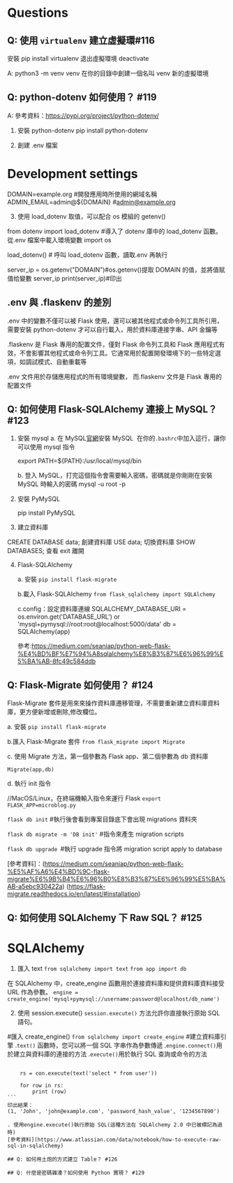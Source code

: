 # Questions

## Q: 使用 `virtualenv` 建立虛擬環#116

安裝 pip install virtualenv
退出虛擬環境 deactivate

A: python3 -m venv venv
在你的目錄中創建一個名叫 venv 新的虛擬環境

## Q: python-dotenv 如何使用？ #119

A:
參考資料：https://pypi.org/project/python-dotenv/

1. 安裝 python-dotenv
   pip install python-dotenv

2. 創建 .env 檔案

# Development settings

DOMAIN=example.org #開發應用時所使用的網域名稱
ADMIN_EMAIL=admin@${DOMAIN} #admin@example.org

3. 使用 load_dotenv 取值，可以配合 os 模組的 getenv()

from dotenv import load_dotenv #導入了 dotenv 庫中的 load_dotenv 函數。從.env 檔案中載入環境變數
import os

load_dotenv() # 呼叫 load_dotenv 函數，讀取.env 再執行

server_ip = os.getenv("DOMAIN")#os.getenv()提取 DOMAIN 的值，並將值赋值给變數 server_ip
print(server_ip)#印出

## .env 與 .flaskenv 的差別

.env 中的變數不僅可以被 Flask 使用，還可以被其他程式或命令列工具所引用，需要安裝 python-dotenv 才可以自行載入，用於資料庫連接字串、API 金鑰等

.flaskenv 是 Flask 專用的配置文件，僅對 Flask 命令列工具和 Flask 應用程式有效，不會影響其他程式或命令列工具。它通常用於配置開發環境下的一些特定選項，如調試模式、自動重載等

.env 文件用於存儲應用程式的所有環境變數，
而.flaskenv 文件是 Flask 專用的配置文件

## Q: 如何使用 Flask-SQLAlchemy 連接上 MySQL？ #123

1.  安裝 mysql
    a. 在 MySQL[官網](https://dev.mysql.com/downloads/mysql/)安裝 MySQL  在你的`.bashrc`中加入這行，讓你可以使用 mysql 指令

    export PATH=${PATH}:/usr/local/mysql/bin

    b. 登入 MySQL，打完這個指令會需要輸入密碼，密碼就是你剛剛在安裝 MySQL 時輸入的密碼
    mysql -u root -p

2.  安裝 PyMySQL

    pip install PyMySQL

3.  建立資料庫

CREATE DATABASE data; 創建資料庫
USE data; 切換資料庫
SHOW DATABASES; 查看
exit 離開

4. Flask-SQLAlchemy

   a. 安裝 `pip install flask-migrate`

   b.載入 Flask-SQLAlchemy
   `from flask_sqlalchemy import SQLAlchemy`

   c.config：設定資料庫連線
   SQLALCHEMY_DATABASE_URI = os.environ.get('DATABASE_URL') or \
    'mysql+pymysql://root:root@localhost:5000/data'
   db = SQLAlchemy(app)

   參考:https://medium.com/seaniap/python-web-flask-%E4%BD%BF%E7%94%A8sqlalchemy%E8%B3%87%E6%96%99%E5%BA%AB-8fc49c584ddb

## Q: Flask-Migrate 如何使用？ #124

Flask-Migrate 套件是用來來操作資料庫遷移管理，不需要重新建立資料庫資料庫，更方便新增或刪除,修改欄位。

a. 安裝 `pip install flask-migrate`

b.匯入 Flask-Migrate 套件
`from flask_migrate import Migrate`

c. 使用 Migrate 方法，第一個參數為 Flask app、第二個參數為 db 資料庫

`Migrate(app,db)`

d. 執行 init 指令

//MacOS/Linux，在終端機輸入指令來運行 Flask
`export FLASK_APP=microblog.py`

`flask db init` #執行後會看到專案目錄底下會出現 migrations 資料夾

`flask db migrate -m 'DB init'` #指令來產生 migration scripts

`flask db upgrade `#執行 upgrade 指令將 migration script apply to database

[參考資料]：(https://medium.com/seaniap/python-web-flask-%E5%AF%A6%E4%BD%9C-flask-migrate%E6%9B%B4%E6%96%B0%E8%B3%87%E6%96%99%E5%BA%AB-a5ebc930422a)
(https://flask-migrate.readthedocs.io/en/latest/#installation)

## Q: 如何使用 SQLAlchemy 下 Raw SQL？ #125

# SQLAlchemy

1. 匯入 text
   `from sqlalchemy import text`
   `from app import db`

在 SQLAlchemy 中，create_engine 函數用於連接資料庫和提供資料庫資料接受 URL 作為參數。
`engine = create_engine('mysql+pymysql://username:password@localhost/db_name')`

2. 使用 session.execute()
   `session.execute()` 方法允許你直接執行原始 SQL 語句。

#匯入 create_engine()
`from sqlalchemy import create_engine` #建立資料庫引擎
.`text()` 函數時，您可以將一個 SQL 字串作為參數傳遞
.`engine.connect()`用於建立與資料庫的連接的方法
.`execute()`用於執行 SQL 查詢或命令的方法

````with engine.connect() as con:

    rs = con.execute(text('select * from user'))

    for row in rs:
        print (row)
```
印出結果：
(1, 'John', 'john@example.com', 'password_hash_value', '1234567890')

. 使用engine.execute()執行原始 SQL(這種方法在 SQLAlchemy 2.0 中已被標記為過時)
[參考資料](https://www.atlassian.com/data/notebook/how-to-execute-raw-sql-in-sqlalchemy)

## Q: 如何用土炮的方式建立 Table？ #126

## Q: 什麼是密碼雜湊？如何使用 Python 實現？ #129
````
